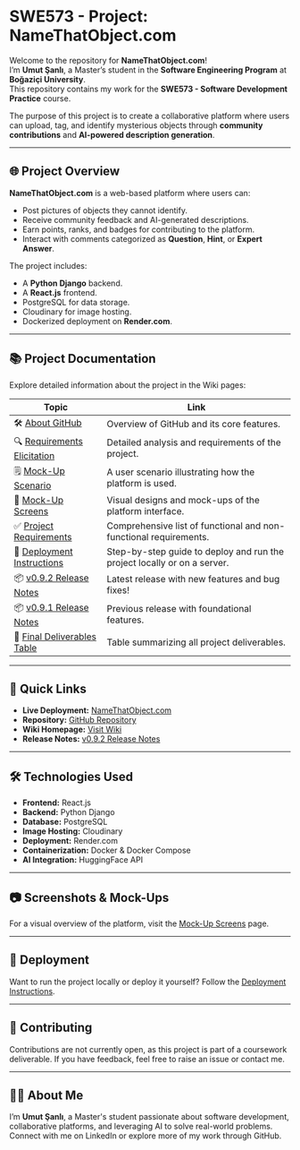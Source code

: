 # **SWE573 - Project: NameThatObject.com**

Welcome to the repository for **NameThatObject.com**!  
I’m **Umut Şanlı**, a Master’s student in the **Software Engineering Program** at **Boğaziçi University**.  
This repository contains my work for the **SWE573 - Software Development Practice** course.  

The purpose of this project is to create a collaborative platform where users can upload, tag, and identify mysterious objects through **community contributions** and **AI-powered description generation**.

---

## **🌐 Project Overview**
**NameThatObject.com** is a web-based platform where users can:  
- Post pictures of objects they cannot identify.  
- Receive community feedback and AI-generated descriptions.  
- Earn points, ranks, and badges for contributing to the platform.  
- Interact with comments categorized as **Question**, **Hint**, or **Expert Answer**.  

The project includes:  
- A **Python Django** backend.  
- A **React.js** frontend.  
- PostgreSQL for data storage.  
- Cloudinary for image hosting.  
- Dockerized deployment on **Render.com**.  

---

## **📚 Project Documentation**
Explore detailed information about the project in the Wiki pages:  

| **Topic**                               | **Link**                                                                                       |
|-----------------------------------------|-----------------------------------------------------------------------------------------------|
| 🛠️ [About GitHub](https://github.com/usanli/SWE573/wiki/About-GitHub)         | Overview of GitHub and its core features.                                                     |
| 🔍 [Requirements Elicitation](https://github.com/usanli/SWE573/wiki/Requirements-Elicitation-for-NameThatObject.com) | Detailed analysis and requirements of the project.                                            |
| 🗒️ [Mock-Up Scenario](https://github.com/usanli/SWE573/wiki/Mock%E2%80%90up-Scenario-for-NameThatObject.com)       | A user scenario illustrating how the platform is used.                                        |
| 🎨 [Mock-Up Screens](https://github.com/usanli/SWE573/wiki/Mock%E2%80%90Up-Screens-for-NameThatObject.com)         | Visual designs and mock-ups of the platform interface.                                        |
| ✅ [Project Requirements](https://github.com/usanli/SWE573/wiki/Requirements-of-NameThatObject.com)        | Comprehensive list of functional and non-functional requirements.                            |
| 🚀 [Deployment Instructions](https://github.com/usanli/SWE573/wiki/Deployment-Instructions)                | Step-by-step guide to deploy and run the project locally or on a server.                     |
| 📦 [v0.9.2 Release Notes](https://github.com/usanli/SWE573/wiki/v0.9.2-Release-Notes)                    | Latest release with new features and bug fixes!                                               |
| 📦 [v0.9.1 Release Notes](https://github.com/usanli/SWE573/wiki/v.0.9.1-Release-Notes)                    | Previous release with foundational features.                                                  |
| 📑 [Final Deliverables Table](https://github.com/usanli/SWE573/wiki/Final-Deliverables)                   | Table summarizing all project deliverables.                                                   |

---

## **🔗 Quick Links**
- **Live Deployment:** [NameThatObject.com](https://swe573-frontend.onrender.com)  
- **Repository:** [GitHub Repository](https://github.com/usanli/SWE573)  
- **Wiki Homepage:** [Visit Wiki](https://github.com/usanli/SWE573/wiki)  
- **Release Notes:** [v0.9.2 Release Notes](https://github.com/usanli/SWE573/wiki/v0.9.2-Release-Notes)

---

## **🛠️ Technologies Used**
- **Frontend:** React.js  
- **Backend:** Python Django  
- **Database:** PostgreSQL  
- **Image Hosting:** Cloudinary  
- **Deployment:** Render.com  
- **Containerization:** Docker & Docker Compose  
- **AI Integration:** HuggingFace API  

---

## **📷 Screenshots & Mock-Ups**
For a visual overview of the platform, visit the [Mock-Up Screens](https://github.com/usanli/SWE573/wiki/Mock%E2%80%90Up-Screens-for-NameThatObject.com) page.

---

## **🚀 Deployment**
Want to run the project locally or deploy it yourself? Follow the [Deployment Instructions](https://github.com/usanli/SWE573/wiki/Deployment-Instructions).

---

## **📝 Contributing**
Contributions are not currently open, as this project is part of a coursework deliverable. If you have feedback, feel free to raise an issue or contact me.

---

## **🧑‍🎓 About Me**
I’m **Umut Şanlı**, a Master's student passionate about software development, collaborative platforms, and leveraging AI to solve real-world problems.  
Connect with me on LinkedIn or explore more of my work through GitHub.

